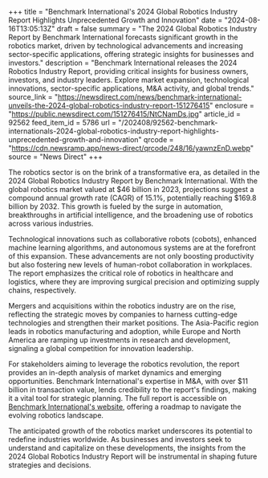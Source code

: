 +++
title = "Benchmark International's 2024 Global Robotics Industry Report Highlights Unprecedented Growth and Innovation"
date = "2024-08-16T13:05:13Z"
draft = false
summary = "The 2024 Global Robotics Industry Report by Benchmark International forecasts significant growth in the robotics market, driven by technological advancements and increasing sector-specific applications, offering strategic insights for businesses and investors."
description = "Benchmark International releases the 2024 Robotics Industry Report, providing critical insights for business owners, investors, and industry leaders. Explore market expansion, technological innovations, sector-specific applications, M&A activity, and global trends."
source_link = "https://newsdirect.com/news/benchmark-international-unveils-the-2024-global-robotics-industry-report-151276415"
enclosure = "https://public.newsdirect.com/151276415/NtCNamDs.jpg"
article_id = 92562
feed_item_id = 5786
url = "/202408/92562-benchmark-internationals-2024-global-robotics-industry-report-highlights-unprecedented-growth-and-innovation"
qrcode = "https://cdn.newsramp.app/news-direct/qrcode/248/16/yawnzEnD.webp"
source = "News Direct"
+++

<p>The robotics sector is on the brink of a transformative era, as detailed in the 2024 Global Robotics Industry Report by Benchmark International. With the global robotics market valued at $46 billion in 2023, projections suggest a compound annual growth rate (CAGR) of 15.1%, potentially reaching $169.8 billion by 2032. This growth is fueled by the surge in automation, breakthroughs in artificial intelligence, and the broadening use of robotics across various industries.</p><p>Technological innovations such as collaborative robots (cobots), enhanced machine learning algorithms, and autonomous systems are at the forefront of this expansion. These advancements are not only boosting productivity but also fostering new levels of human-robot collaboration in workplaces. The report emphasizes the critical role of robotics in healthcare and logistics, where they are improving surgical precision and optimizing supply chains, respectively.</p><p>Mergers and acquisitions within the robotics industry are on the rise, reflecting the strategic moves by companies to harness cutting-edge technologies and strengthen their market positions. The Asia-Pacific region leads in robotics manufacturing and adoption, while Europe and North America are ramping up investments in research and development, signaling a global competition for innovation leadership.</p><p>For stakeholders aiming to leverage the robotics revolution, the report provides an in-depth analysis of market dynamics and emerging opportunities. Benchmark International's expertise in M&A, with over $11 billion in transaction value, lends credibility to the report's findings, making it a vital tool for strategic planning. The full report is accessible on <a href='https://www.benchmarkinternational.com' rel='nofollow' target='_blank'>Benchmark International's website</a>, offering a roadmap to navigate the evolving robotics landscape.</p><p>The anticipated growth of the robotics market underscores its potential to redefine industries worldwide. As businesses and investors seek to understand and capitalize on these developments, the insights from the 2024 Global Robotics Industry Report will be instrumental in shaping future strategies and decisions.</p>
